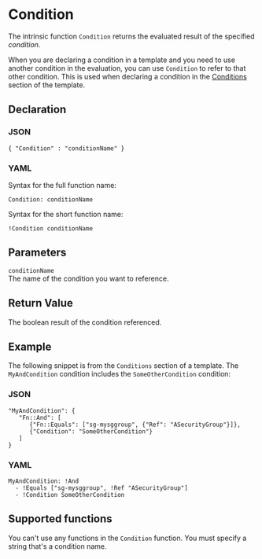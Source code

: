 # Condition<a name="intrinsic-function-reference-condition"></a>

The intrinsic function `Condition` returns the evaluated result of the specified *condition*\.

When you are declaring a condition in a template and you need to use another condition in the evaluation, you can use `Condition` to refer to that other condition\. This is used when declaring a condition in the [Conditions](https://docs.aws.amazon.com/AWSCloudFormation/latest/UserGuide/intrinsic-function-reference-conditions.html) section of the template\.

## Declaration<a name="intrinsic-function-reference-condition-declaration"></a>

### JSON<a name="intrinsic-function-reference-condition-syntax-json"></a>

```
{ "Condition" : "conditionName" }
```

### YAML<a name="intrinsic-function-reference-condition-syntax-yaml"></a>

Syntax for the full function name:

```
Condition: conditionName
```

Syntax for the short function name:

```
!Condition conditionName
```

## Parameters<a name="intrinsic-function-reference-condition-syntax-parameters"></a>

`conditionName`  
The name of the condition you want to reference\.

## Return Value<a name="intrinsic-function-reference-condition-syntax-return-value"></a>

The boolean result of the condition referenced\.

## Example<a name="intrinsic-function-reference-condition-syntax-example"></a>

The following snippet is from the `Conditions` section of a template\. The `MyAndCondition` condition includes the `SomeOtherCondition` condition:

### JSON<a name="intrinsic-function-reference-condition-syntax-example-json"></a>

```
"MyAndCondition": {
   "Fn::And": [
      {"Fn::Equals": ["sg-mysggroup", {"Ref": "ASecurityGroup"}]},
      {"Condition": "SomeOtherCondition"}
   ]
}
```

### YAML<a name="intrinsic-function-reference-conditions-mycondition-example.yaml"></a>

```
MyAndCondition: !And
  - !Equals ["sg-mysggroup", !Ref "ASecurityGroup"]
  - !Condition SomeOtherCondition
```

## Supported functions<a name="intrinsic-function-reference-condition-syntax-supported-functions"></a>

You can't use any functions in the `Condition` function\. You must specify a string that's a condition name\.